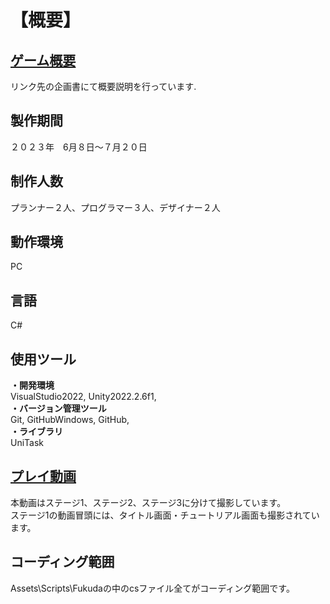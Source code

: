 # 【概要】  
## [ゲーム概要](https://drive.google.com/drive/folders/1aJuk6leiP-KqE3fRmX9zIGPliDWnxC-U)  
リンク先の企画書にて概要説明を行っています.  
  
## 製作期間   
２０２３年　6月８日～７月２０日  
  
## 制作人数  
プランナー２人、プログラマー３人、デザイナー２人  
  
## 動作環境  
PC  
  
## 言語  
C#  
  
## 使用ツール    
**・開発環境**   
VisualStudio2022, Unity2022.2.6f1,  
**・バージョン管理ツール**  
Git, GitHubWindows, GitHub,  
**・ライブラリ**  
UniTask  
  
## [プレイ動画](https://drive.google.com/drive/folders/1ODkzsM5aIC6EpttxeOQDj6LvzTHybld8)   
本動画はステージ1、ステージ2、ステージ3に分けて撮影しています。  
ステージ1の動画冒頭には、タイトル画面・チュートリアル画面も撮影されています。   
  
## コーディング範囲  
Assets\Scripts\Fukudaの中のcsファイル全てがコーディング範囲です。  
